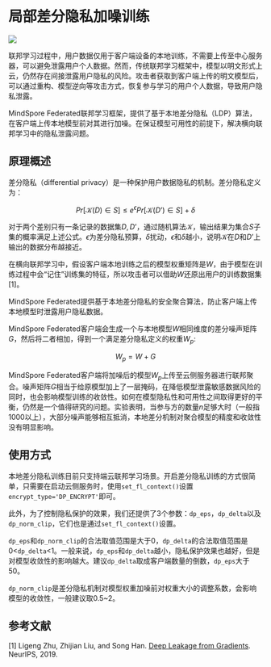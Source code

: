 # 局部差分隐私加噪训练

<a href="https://gitee.com/mindspore/docs/blob/master/docs/federated/docs/source_zh_cn/local_differential_privacy_training_noise.md" target="_blank"><img src="https://mindspore-website.obs.cn-north-4.myhuaweicloud.com/website-images/master/resource/_static/logo_source.png"></a>

联邦学习过程中，用户数据仅用于客户端设备的本地训练，不需要上传至中心服务器，可以避免泄露用户个人数据。然而，传统联邦学习框架中，模型以明文形式上云，仍然存在间接泄露用户隐私的风险。攻击者获取到客户端上传的明文模型后，可以通过重构、模型逆向等攻击方式，恢复参与学习的用户个人数据，导致用户隐私泄露。

MindSpore Federated联邦学习框架，提供了基于本地差分隐私（LDP）算法，在客户端上传本地模型前对其进行加噪。在保证模型可用性的前提下，解决横向联邦学习中的隐私泄露问题。

## 原理概述

差分隐私（differential privacy）是一种保护用户数据隐私的机制。差分隐私定义为：

$$
Pr[\mathcal{K}(D)\in S] \le e^{\epsilon} Pr[\mathcal{K}(D’) \in S]+\delta​
$$

对于两个差别只有一条记录的数据集$D, D’$，通过随机算法$\mathcal{K}$，输出结果为集合$S$子集的概率满足上述公式。$\epsilon$为差分隐私预算，$\delta$扰动，$\epsilon$和$\delta$越小，说明$\mathcal{K}$在$D$和$D’$上输出的数据分布越接近。

在横向联邦学习中，假设客户端本地训练之后的模型权重矩阵是$W$，由于模型在训练过程中会“记住”训练集的特征，所以攻击者可以借助$W$还原出用户的训练数据集[1]。

MindSpore Federated提供基于本地差分隐私的安全聚合算法，防止客户端上传本地模型时泄露用户隐私数据。

MindSpore Federated客户端会生成一个与本地模型$W$相同维度的差分噪声矩阵$G$，然后将二者相加，得到一个满足差分隐私定义的权重$W_p$:

$$
W_p=W+G
$$

MindSpore Federated客户端将加噪后的模型$W_p$上传至云侧服务器进行联邦聚合。噪声矩阵$G$相当于给原模型加上了一层掩码，在降低模型泄露敏感数据风险的同时，也会影响模型训练的收敛性。如何在模型隐私性和可用性之间取得更好的平衡，仍然是一个值得研究的问题。实验表明，当参与方的数量$n$足够大时（一般指1000以上），大部分噪声能够相互抵消，本地差分机制对聚合模型的精度和收敛性没有明显影响。

## 使用方式

本地差分隐私训练目前只支持端云联邦学习场景。开启差分隐私训练的方式很简单，只需要在启动云侧服务时，使用`set_fl_context()`设置`encrypt_type='DP_ENCRYPT'`即可。

此外，为了控制隐私保护的效果，我们还提供了3个参数：`dp_eps`，`dp_delta`以及`dp_norm_clip`，它们也是通过`set_fl_context()`设置。

`dp_eps`和`dp_norm_clip`的合法取值范围是大于0，`dp_delta`的合法取值范围是0<`dp_delta`<1。一般来说，`dp_eps`和`dp_delta`越小，隐私保护效果也越好，但是对模型收敛性的影响越大。建议`dp_delta`取成客户端数量的倒数，`dp_eps`大于50。

`dp_norm_clip`是差分隐私机制对模型权重加噪前对权重大小的调整系数，会影响模型的收敛性，一般建议取0.5~2。

## 参考文献

[1] Ligeng Zhu, Zhijian Liu, and Song Han. [Deep Leakage from Gradients](http://arxiv.org/pdf/1906.08935.pdf). NeurIPS, 2019.
